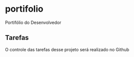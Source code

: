 # portifolio
Portifólio do Desenvolvedor

## Tarefas

O controle das tarefas desse projeto será realizado no Github
